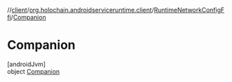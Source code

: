 //[client](../../../../index.md)/[org.holochain.androidserviceruntime.client](../../index.md)/[RuntimeNetworkConfigFfi](../index.md)/[Companion](index.md)

# Companion

[androidJvm]\
object [Companion](index.md)